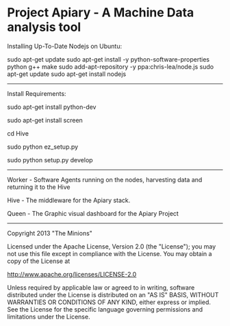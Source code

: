 Project Apiary - A Machine Data analysis tool  
=============================================

Installing Up-To-Date Nodejs on Ubuntu:

  sudo apt-get update 
  sudo apt-get install -y python-software-properties python g++ make
  sudo add-apt-repository -y ppa:chris-lea/node.js
  sudo apt-get update
  sudo apt-get install nodejs

* * *

Install Requirements:

  sudo apt-get install python-dev
  
  sudo apt-get install screen
  
  cd Hive
  
  sudo python ez_setup.py
  
  sudo python setup.py develop
  
* * *

Worker - Software Agents running on the nodes, harvesting data and returning it to the Hive

Hive - The middleware for the Apiary stack.

Queen - The Graphic visual dashboard for the Apiary Project

* * *

Copyright 2013 "The Minions" 

Licensed under the Apache License, Version 2.0 (the "License");
you may not use this file except in compliance with the License.
You may obtain a copy of the License at

http://www.apache.org/licenses/LICENSE-2.0

Unless required by applicable law or agreed to in writing, software
distributed under the License is distributed on an "AS IS" BASIS,
WITHOUT WARRANTIES OR CONDITIONS OF ANY KIND, either express or implied.
See the License for the specific language governing permissions and
limitations under the License.
